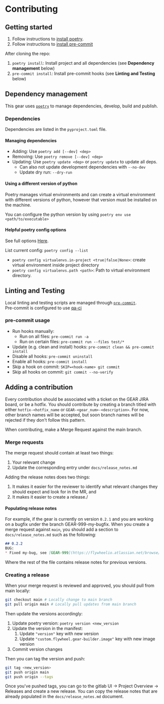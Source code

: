 # Contributing
<!-- markdownlint-disable line-length -->
## Getting started

1. Follow instructions to [install poetry](https://python-poetry.org/docs/#installation).
2. Follow instructions to [install pre-commit](https://pre-commit.com/#install)

After cloning the repo:

1. `poetry install`: Install project and all dependencies (see __Dependency management__ below)
2. `pre-commit install`: Install pre-commit hooks (see __Linting and Testing__ below)

## Dependency management

This gear uses [`poetry`](https://python-poetry.org/) to manage dependencies, 
develop, build and publish.

### Dependencies

Dependencies are listed in the `pyproject.toml` file.

#### Managing dependencies

* Adding: Use `poetry add [--dev] <dep>`
* Removing: Use `poetry remove [--dev] <dep>`
* Updating: Use `poetry update <dep>` or `poetry update` to update all deps.
  * Can also not update development dependencies with `--no-dev`
  * Update dry run: `--dry-run`

#### Using a different version of python

Poetry manages virtual environments and can create a virtual environment with different versions of python, however that version must be installed on the machine.  

You can configure the python version by using `poetry env use <path/to/executable>`

#### Helpful poetry config options

See full options [Here](https://python-poetry.org/docs/configuration/#available-settings).

List current config: `poetry config --list`

* `poetry config virtualenvs.in-project <true|false|None>`: create virtual environment inside project directory
* `poetry config virtualenvs.path <path>`: Path to virtual environment directory.

## Linting and Testing

Local linting and testing scripts are managed through [`pre-commit`](https://pre-commit.com/).  
Pre-commit is configured to use [qa-ci](https://gitlab.com/flywheel-io/tools/etc/qa-ci)

### pre-commit usage

* Run hooks manually:
  * Run on all files: `pre-commit run -a`
  * Run on certain files: `pre-commit run --files test/*`
* Update (e.g. clean and install) hooks: `pre-commit clean && pre-commit install`
* Disable all hooks: `pre-commit uninstall`
* Enable all hooks: `pre-commit install`
* Skip a hook on commit: `SKIP=<hook-name> git commit`
* Skip all hooks on commit: `git commit --no-verify`

## Adding a contribution

Every contribution should be associated with a ticket on the GEAR JIRA board, or be a hotfix.  You should contribute by creating a branch titled with either `hotfix-<hotfix_name` or `GEAR-<gear_num>-<description>`.  For now, other branch names will be accepted, but soon branch names will be rejected if they don't follow this pattern.

When contributing, make a Merge Request against the main branch.

### Merge requests

The merge request should contain at least two things:

1. Your relevant change
2. Update the corresponding entry under `docs/release_notes.md`

Adding the release notes does two things:

1. It makes it easier for the reviewer to identify what relevant changes they should expect and look for in the MR, and
2. It makes it easier to create a release./

#### Populating release notes

For example, if the gear is currently on version `0.2.1` and you are working on a bugfix under the branch GEAR-999-my-bugfix.  When you create a merge request against `main`, you should add a section to `docs/release_notes.md` such as the following:

```markdown
## 0.2.2
BUG:
* Fixed my-bug, see [GEAR-999](https://flywheelio.atlassian.net/browse/GEAR-999)

```

Where the rest of the file contains release notes for previous versions.

### Creating a release

When your merge request is reviewed and approved, you should pull from main locally:

```bash
git checkout main # Locally change to main branch
git pull origin main # Locally pull updates from main branch
```

Then update the versions accordingly:

1. Update poetry version: `poetry version <new_version`
2. Update the version in the manifest:
    1. Update `"version"` key with new version
    2. Update `"custom.flywheel.gear-builder.image"` key with new image version
3. Commit version changes

Then you can tag the version and push:

```bash
git tag <new_version>
git push origin main
git push origin --tags
```

Once you've pushed tags, you can go to the gitlab UI -> Project Overview -> Releases and create a new release.  You can copy the release notes that are already populated in the `docs/release_notes.md` document.

<!-- markdownlint-disable line-length -->

